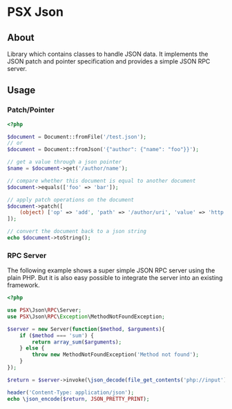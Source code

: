 PSX Json
===

## About

Library which contains classes to handle JSON data. It implements the JSON patch
and pointer specification and provides a simple JSON RPC server.

## Usage

### Patch/Pointer

```php
<?php

$document = Document::fromFile('/test.json');
// or
$document = Document::fromJson('{"author": {"name": "foo"}}');

// get a value through a json pointer
$name = $document->get('/author/name');

// compare whether this document is equal to another document
$document->equals(['foo' => 'bar']);

// apply patch operations on the document
$document->patch([
    (object) ['op' => 'add', 'path' => '/author/uri', 'value' => 'http://google.com'],
]);

// convert the document back to a json string
echo $document->toString();
```

### RPC Server

The following example shows a super simple JSON RPC server using the plain PHP.
But it is also easy possible to integrate the server into an existing framework.

```php
<?php

use PSX\Json\RPC\Server;
use PSX\Json\RPC\Exception\MethodNotFoundException;

$server = new Server(function($method, $arguments){
    if ($method === 'sum') {
        return array_sum($arguments);
    } else {
        throw new MethodNotFoundException('Method not found');
    }
});

$return = $server->invoke(\json_decode(file_get_contents('php://input')));

header('Content-Type: application/json');
echo \json_encode($return, JSON_PRETTY_PRINT);

```
